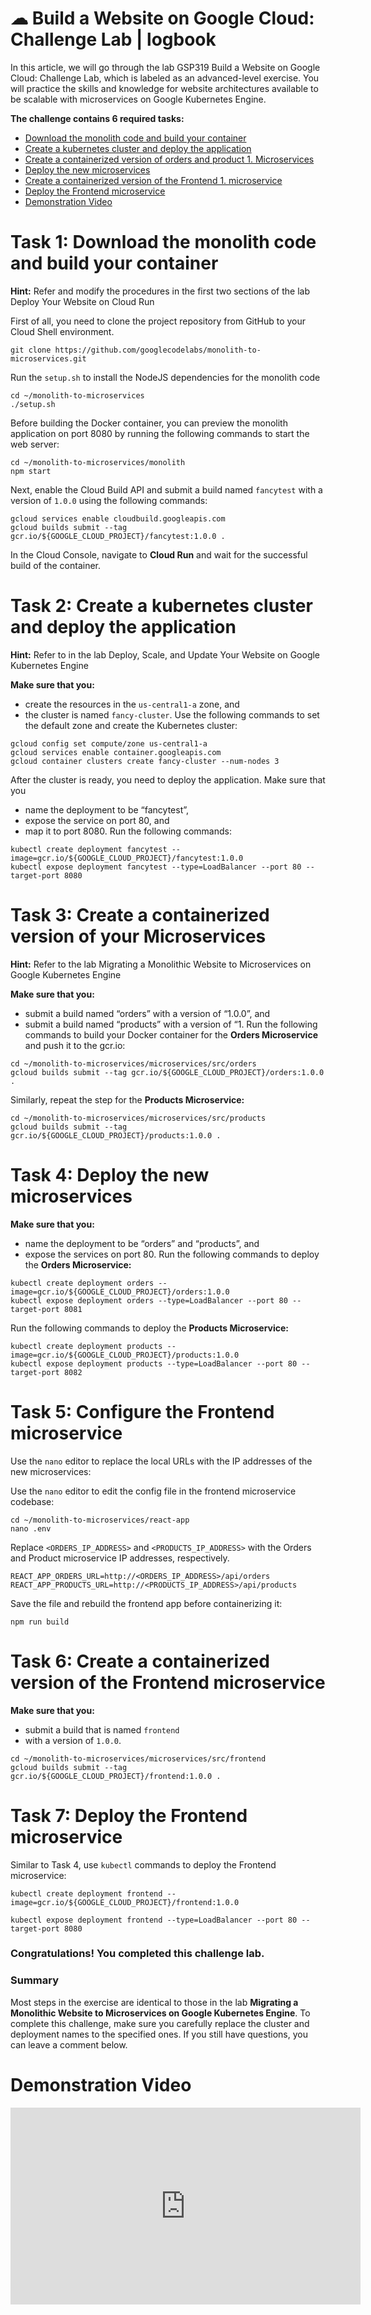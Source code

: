 # ☁ Build a Website on Google Cloud: Challenge Lab | logbook

In this article, we will go through the lab GSP319 Build a Website on Google Cloud: Challenge Lab, which is labeled as an advanced-level exercise. You will practice the skills and knowledge for website architectures available to be scalable with microservices on Google Kubernetes Engine.

**The challenge contains 6 required tasks:**

* [Download the monolith code and build your container](https://github.com/akshat-jjain/Qwiklabs/tree/main/Build%20a%20Website%20on%20Google%20Cloud#task-1-download-the-monolith-code-and-build-your-container)
* [Create a kubernetes cluster and deploy the application](https://github.com/akshat-jjain/Qwiklabs/tree/main/Build%20a%20Website%20on%20Google%20Cloud#task-2-create-a-kubernetes-cluster-and-deploy-the-application)
* [Create a containerized version of orders and product 1. Microservices](https://github.com/akshat-jjain/Qwiklabs/tree/main/Build%20a%20Website%20on%20Google%20Cloud#task-3-create-a-containerized-version-of-your-microservices)
* [Deploy the new microservices](https://github.com/akshat-jjain/Qwiklabs/tree/main/Build%20a%20Website%20on%20Google%20Cloud#task-4-deploy-the-new-microservices)
* [Create a containerized version of the Frontend 1. microservice](https://github.com/akshat-jjain/Qwiklabs/tree/main/Build%20a%20Website%20on%20Google%20Cloud#task-5-configure-the-frontend-microservice)
* [Deploy the Frontend microservice](https://github.com/akshat-jjain/Qwiklabs/tree/main/Build%20a%20Website%20on%20Google%20Cloud#task-6-create-a-containerized-version-of-the-frontend-microservice)
* [Demonstration Video](https://github.com/akshat-jjain/Qwiklabs/tree/main/Build%20a%20Website%20on%20Google%20Cloud#demonstration-video)

# Task 1: Download the monolith code and build your container
**Hint:** Refer and modify the procedures in the first two sections of the lab Deploy Your Website on Cloud Run

First of all, you need to clone the project repository from GitHub to your Cloud Shell environment.
```
git clone https://github.com/googlecodelabs/monolith-to-microservices.git
```
Run the `setup.sh` to install the NodeJS dependencies for the monolith code
```
cd ~/monolith-to-microservices
./setup.sh
```
Before building the Docker container, you can preview the monolith application on port 8080 by running the following commands to start the web server:
```
cd ~/monolith-to-microservices/monolith
npm start
```
Next, enable the Cloud Build API and submit a build named `fancytest` with a version of `1.0.0` using the following commands:
```
gcloud services enable cloudbuild.googleapis.com
gcloud builds submit --tag gcr.io/${GOOGLE_CLOUD_PROJECT}/fancytest:1.0.0 .
```
In the Cloud Console, navigate to **Cloud Run** and wait for the successful build of the container.

# Task 2: Create a kubernetes cluster and deploy the application
**Hint:** Refer to in the lab Deploy, Scale, and Update Your Website on Google Kubernetes Engine

**Make sure that you:**

* create the resources in the `us-central1-a` zone, and
* the cluster is named `fancy-cluster`.
Use the following commands to set the default zone and create the Kubernetes cluster:
```
gcloud config set compute/zone us-central1-a
gcloud services enable container.googleapis.com
gcloud container clusters create fancy-cluster --num-nodes 3
```
After the cluster is ready, you need to deploy the application. Make sure that you

* name the deployment to be “fancytest”,
* expose the service on port 80, and
* map it to port 8080.
Run the following commands:
```
kubectl create deployment fancytest --image=gcr.io/${GOOGLE_CLOUD_PROJECT}/fancytest:1.0.0
kubectl expose deployment fancytest --type=LoadBalancer --port 80 --target-port 8080
```
# Task 3: Create a containerized version of your Microservices
**Hint:** Refer to the lab Migrating a Monolithic Website to Microservices on Google Kubernetes Engine

**Make sure that you:**

* submit a build named “orders” with a version of “1.0.0”, and
* submit a build named “products” with a version of “1.
Run the following commands to build your Docker container for the **Orders Microservice** and push it to the gcr.io:
```
cd ~/monolith-to-microservices/microservices/src/orders
gcloud builds submit --tag gcr.io/${GOOGLE_CLOUD_PROJECT}/orders:1.0.0 .
```
Similarly, repeat the step for the **Products Microservice:**
```
cd ~/monolith-to-microservices/microservices/src/products
gcloud builds submit --tag gcr.io/${GOOGLE_CLOUD_PROJECT}/products:1.0.0 .
```
# Task 4: Deploy the new microservices
**Make sure that you:**

* name the deployment to be “orders” and “products”, and
* expose the services on port 80.
Run the following commands to deploy the **Orders Microservice:**
```
kubectl create deployment orders --image=gcr.io/${GOOGLE_CLOUD_PROJECT}/orders:1.0.0
kubectl expose deployment orders --type=LoadBalancer --port 80 --target-port 8081
```
Run the following commands to deploy the **Products Microservice:**
```
kubectl create deployment products --image=gcr.io/${GOOGLE_CLOUD_PROJECT}/products:1.0.0
kubectl expose deployment products --type=LoadBalancer --port 80 --target-port 8082
```
# Task 5: Configure the Frontend microservice
Use the `nano` editor to replace the local URLs with the IP addresses of the new microservices:

Use the `nano` editor to edit the config file in the frontend microservice codebase:
```
cd ~/monolith-to-microservices/react-app
nano .env
```
Replace `<ORDERS_IP_ADDRESS>` and `<PRODUCTS_IP_ADDRESS>` with the Orders and Product microservice IP addresses, respectively.

```
REACT_APP_ORDERS_URL=http://<ORDERS_IP_ADDRESS>/api/orders
REACT_APP_PRODUCTS_URL=http://<PRODUCTS_IP_ADDRESS>/api/products
```
Save the file and rebuild the frontend app before containerizing it:
```
npm run build
```
# Task 6: Create a containerized version of the Frontend microservice
**Make sure that you:**

* submit a build that is named `frontend`
* with a version of `1.0.0`.
```
cd ~/monolith-to-microservices/microservices/src/frontend
gcloud builds submit --tag gcr.io/${GOOGLE_CLOUD_PROJECT}/frontend:1.0.0 .
```
# Task 7: Deploy the Frontend microservice
Similar to Task 4, use `kubectl` commands to deploy the Frontend microservice:
```
kubectl create deployment frontend --image=gcr.io/${GOOGLE_CLOUD_PROJECT}/frontend:1.0.0

kubectl expose deployment frontend --type=LoadBalancer --port 80 --target-port 8080
```

### Congratulations! You completed this challenge lab.

### Summary
Most steps in the exercise are identical to those in the lab **Migrating a Monolithic Website to Microservices on Google Kubernetes Engine**. To complete this challenge, make sure you carefully replace the cluster and deployment names to the specified ones. If you still have questions, you can leave a comment below.

# Demonstration Video

<iframe width="560" height="315" src="https://www.youtube.com/embed/RqW0LpNmFe4" title="YouTube video player" frameborder="0" allow="accelerometer; autoplay; clipboard-write; encrypted-media; gyroscope; picture-in-picture" allowfullscreen></iframe>
